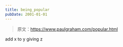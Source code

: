 ```yaml
---
title: being_popular
pubDate: 2001-01-01
---
```


> 原文：https://www.paulgraham.com/popular.html 

            
add x to y giving z
